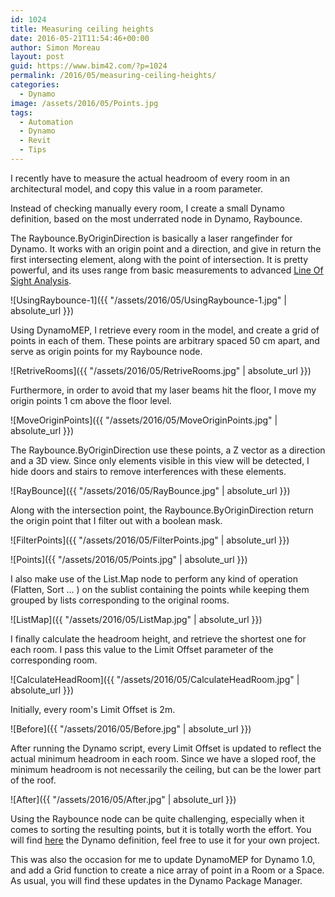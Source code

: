 ```yaml
---
id: 1024
title: Measuring ceiling heights
date: 2016-05-21T11:54:46+00:00
author: Simon Moreau
layout: post
guid: https://www.bim42.com/?p=1024
permalink: /2016/05/measuring-ceiling-heights/
categories:
  - Dynamo
image: /assets/2016/05/Points.jpg
tags:
  - Automation
  - Dynamo
  - Revit
  - Tips
---
```

I recently have to measure the actual headroom of every room in an architectural model, and copy this value in a room parameter.

Instead of checking manually every room, I create a small Dynamo definition, based on the most underrated node in Dynamo, Raybounce.

The Raybounce.ByOriginDirection is basically a laser rangefinder for Dynamo. It works with an origin point and a direction, and give in return the first intersecting element, along with the point of intersection. It is pretty powerful, and its uses range from basic measurements to advanced [Line Of Sight Analysis](https://revitbeyondbim.wordpress.com/2016/03/10/eye-sight-analysis-with-revit-and-dynamo/).

![UsingRaybounce-1]({{ "/assets/2016/05/UsingRaybounce-1.jpg" | absolute_url }})

Using DynamoMEP, I retrieve every room in the model, and create a grid of points in each of them. These points are arbitrary spaced 50 cm apart, and serve as origin points for my Raybounce node.

![RetriveRooms]({{ "/assets/2016/05/RetriveRooms.jpg" | absolute_url }})

Furthermore, in order to avoid that my laser beams hit the floor, I move my origin points 1 cm above the floor level.

![MoveOriginPoints]({{ "/assets/2016/05/MoveOriginPoints.jpg" | absolute_url }})

The Raybounce.ByOriginDirection use these points, a Z vector as a direction and a 3D view. Since only elements visible in this view will be detected, I hide doors and stairs to remove interferences with these elements.

![RayBounce]({{ "/assets/2016/05/RayBounce.jpg" | absolute_url }})

Along with the intersection point, the Raybounce.ByOriginDirection return the origin point that I filter out with a boolean mask.

![FilterPoints]({{ "/assets/2016/05/FilterPoints.jpg" | absolute_url }})

![Points]({{ "/assets/2016/05/Points.jpg" | absolute_url }})

I also make use of the List.Map node to perform any kind of operation (Flatten, Sort ... ) on the sublist containing the points while keeping them grouped by lists corresponding to the original rooms.

![ListMap]({{ "/assets/2016/05/ListMap.jpg" | absolute_url }})

I finally calculate the headroom height, and retrieve the shortest one for each room. I pass this value to the Limit Offset parameter of the corresponding room.

![CalculateHeadRoom]({{ "/assets/2016/05/CalculateHeadRoom.jpg" | absolute_url }})

Initially, every room's Limit Offset is 2m.

![Before]({{ "/assets/2016/05/Before.jpg" | absolute_url }})

After running the Dynamo script, every Limit Offset is updated to reflect the actual minimum headroom in each room. Since we have a sloped roof, the minimum headroom is not necessarily the ceiling, but can be the lower part of the roof.

![After]({{ "/assets/2016/05/After.jpg" | absolute_url }})

Using the Raybounce node can be quite challenging, especially when it comes to sorting the resulting points, but it is totally worth the effort. You will find [here](https://drive.google.com/file/d/0B_fvbfIWQ5JJY3U4TkduaGUwZkk/view?usp=sharing&resourcekey=0-bhxRQLdsP2KHAZQl5S1I2Q) the Dynamo definition, feel free to use it for your own project.

This was also the occasion for me to update DynamoMEP for Dynamo 1.0, and add a Grid function to create a nice array of point in a Room or a Space. As usual, you will find these updates in the Dynamo Package Manager.